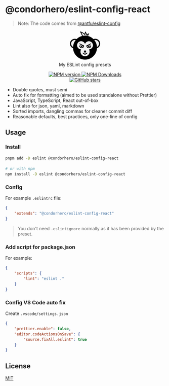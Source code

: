 # @condorhero/eslint-config-react

> Note: The code comes from [@antfu/eslint-config](https://github.com/antfu/eslint-config)

<p align="center">
    <a href="https://github.com/condorheroblog/eslint-config-ape">
      <img src="../../ape.svg" alt="APE LOGO">
    </a>
    <br />
    My ESLint config presets
</p>


<p align="center">
    <a href="https://www.npmjs.com/package/@condorhero/eslint-config-react" target="__blank">
        <img src="https://img.shields.io/npm/v/@condorhero/eslint-config-react?color=a1b858&label=" alt="NPM version">
    </a>
    <a href="https://www.npmjs.com/package/@condorhero/eslint-config-react" target="__blank">
        <img alt="NPM Downloads" src="https://img.shields.io/npm/dm/@condorhero/eslint-config-react?color=50a36f&label=">
    </a>
    <br />
    <a href="https://github.com/condorheroblog/eslint-config-ape" target="__blank">
        <img src="https://img.shields.io/github/stars/condorheroblog/eslint-config-ape?style=social" alt="GitHub stars" />
    </a>
</p>


- Double quotes, must semi
- Auto fix for formatting (aimed to be used standalone without Prettier)
- JavaScript, TypeScript, React out-of-box
- Lint also for json, yaml, markdown
- Sorted imports, dangling commas for cleaner commit diff
- Reasonable defaults, best practices, only one-line of config

## Usage

### Install

```bash
pnpm add -D eslint @condorhero/eslint-config-react

# or with npm
npm install -D eslint @condorhero/eslint-config-react
```

### Config

For example `.eslintrc` file:

```json
{
	"extends": "@condorhero/eslint-config-react"
}
```

> You don't need `.eslintignore` normally as it has been provided by the preset.

### Add script for package.json

For example:

```json
{
	"scripts": {
		"lint": "eslint ."
	}
}
```

### Config VS Code auto fix

Create `.vscode/settings.json`

```json
{
	"prettier.enable": false,
	"editor.codeActionsOnSave": {
		"source.fixAll.eslint": true
	}
}
```

## License

[MIT](https://github.com/condorheroblog/eslint-config-ape/blob/main/LICENSE)